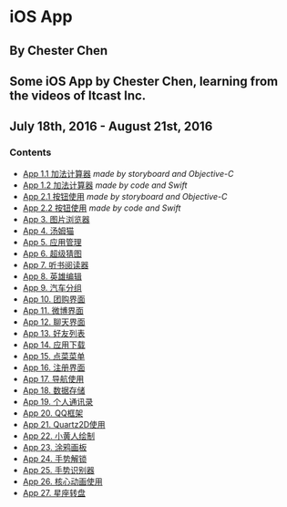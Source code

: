 # iOS App
## By Chester Chen
## Some iOS App by Chester Chen, learning from the videos of Itcast Inc.
## July 18th, 2016 - August 21st, 2016

### Contents

- [App 1.1 加法计算器](CCAddCounter) *made by storyboard and Objective-C*
- [App 1.2 加法计算器](CCAddCounter-Swift) *made by code and Swift*
- [App 2.1 按钮使用](CCButtonUse) *made by storyboard and Objective-C*
- [App 2.2 按钮使用](CCButtonUse-Swift) *made by code and Swift*
- [App 3. 图片浏览器](CCImageExplorer)
- [App 4. 汤姆猫](CCTomCat)
- [App 5. 应用管理](CCAppControl)
- [App 6. 超级猜图](CCFigureGuess)
- [App 7. 听书阅读器](CCDictionReader)
- [App 8. 英雄编辑](CCHeroEdit)
- [App 9. 汽车分组](CCCarGroup)
- [App 10. 团购界面](CCGroupInterface)
- [App 11. 微博界面](CCWeiboInterface)
- [App 12. 聊天界面](CCChatInterface)
- [App 13. 好友列表](CCFriendList)
- [App 14. 应用下载](CCAppDownload)
- [App 15. 点菜菜单](CCOrderFood)
- [App 16. 注册界面](CCRegisterInterface)
- [App 17. 导航使用](CCNavigationUse)
- [App 18. 数据存储](CCDataStorage)
- [App 19. 个人通讯录](CCPersonalContacts)
- [App 20. QQ框架](CCQQFramework)
- [App 21. Quartz2D使用](CCQuartz2DUse)
- [App 22. 小黄人绘制](CCMinionsDraw)
- [App 23. 涂鸦画板](CCDoodlePainter)
- [App 24. 手势解锁](CCGestureUnlock)
- [App 25. 手势识别器](CCGestureRecognizer)
- [App 26. 核心动画使用](CCCoreAnimationUse)
- [App 27. 星座转盘](CCConstellationTurnplate)